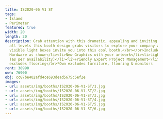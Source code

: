 ```yaml
---
title: IS2020-06 V1 ST
tags:
- Island
- Perimeter
featured: true
width: 20
length: 20
description: Grab attention with this dramatic, appealing and inviting design. On
  all levels this booth design grabs visitors to explore your company and brand. Very
  visible light boxes invite you into this cool booth.</br></br>Includes:<ul><li>All
  Hardware as shown</li><li>New Graphics with your artwork</li><li>Lights</li><li>Counter</li><li>Furniture*
  (as per availability)</li><li>Friendly Expert Project Management</li></ul></br>Rent
  excludes flooring</br>*Own excludes furniture, flooring & monitors
rent: 38990
own: 76900
obj: cc87be402afd4ce693dead5675c5ef2e
images:
- url: assets/img/booths/IS2020-06-V1-ST/1.jpg
- url: assets/img/booths/IS2020-06-V1-ST/2.jpg
- url: assets/img/booths/IS2020-06-V1-ST/3.jpg
- url: assets/img/booths/IS2020-06-V1-ST/4.jpg
- url: assets/img/booths/IS2020-06-V1-ST/5.jpg
- url: assets/img/booths/IS2020-06-V1-ST/6.jpg
---
```


